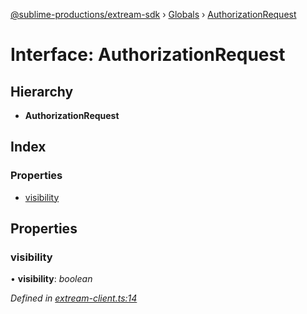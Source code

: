 [@sublime-productions/extream-sdk](../README.md) › [Globals](../globals.md) › [AuthorizationRequest](authorizationrequest.md)

# Interface: AuthorizationRequest

## Hierarchy

* **AuthorizationRequest**

## Index

### Properties

* [visibility](authorizationrequest.md#visibility)

## Properties

###  visibility

• **visibility**: *boolean*

*Defined in [extream-client.ts:14](https://github.com/Extream-SaaS/ex-sdk/blob/775f75c/src/extream-client.ts#L14)*
